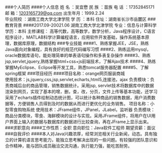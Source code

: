 ###个人简历
####个人信息
姓    名	：吴宜懋
民    族	：苗族
电    话	：17352845171
邮    箱：1203165739@qq.com
出生年月：1999.2.24	
毕业院校	：湖南工商大学北津学院
学    历	：本科
住址：湖南省长沙市岳麓区
###教育背景
####2017.09-20021.06         湖南工商大学北津学院         专业：信息与计算科学        学历：本科
主修课程：
高等代数，高等数学，数学分析，Java程序设计，C语言程序设计，MATLAB科学计算编程语言，应用软件开发基础，操作系统基本原理，数据库原理，数据结构
###专业技能
####1、熟练掌握JEE，JSE，熟练Java面向对象编程，具有良好的规范代码编写习惯
####2、熟练运用mysql，oracle数据库语句，能处理简单的单表语句操作和多表复杂操作
####3、熟练jsp,servlet,jquery,熟练掌握html+css+js前端技术，了解Ajax技术
####4、熟练掌握MyEclipse、Eclipse等开发工具，熟悉tomcat服务器配置
####5、了解spring框架
###项目经历
####项目名称：orange网页服装商城    
使用技术：js,jquery,css,jsp,servlet,echarts,html5,连接池，ajax
负责模块：负责商城后台的商品管理，销售数据统计。采用jsp, servlet技术将数据库中的数据渲染到网页，实现了基本的增，删，查，改，分页，文件上传等基本功能，还学习采用了echarts插件绘制动态统计图，可以统计各种商品的销售数据，用户消费数据等，方便销售人员得到及时的数据从而进行更优化的业务销售。
项目名称：小型零食购物系统
使用技术：JFrame组件，JPanel，JLabel，监听器
负责模块：商品分类模块，零食、海鲜模块的设计与实现。采用JFrame组件，将用户在UI用户界面上输入的数据与数据库的数据进行比较查询，再在JFrame上显示出来。
###求职意向
####工作性质：全职                      意向职位：Java软件工程师                      期望资薪：面议
###自我评价
####本人对Java兴趣浓厚，经常浏览相关行业新闻，动态。具有独立的计算机语言思考能力，能独立思考解决出现的一些问题。有较强的团队意识和合作精神，能与团队成员融洽交流沟通，执行能力强，能吃苦耐劳。

